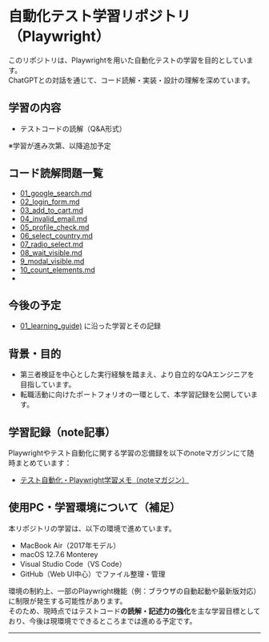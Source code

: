 # 自動化テスト学習リポジトリ（Playwright）

このリポジトリは、Playwrightを用いた自動化テストの学習を目的としています。  
ChatGPTとの対話を通じて、コード読解・実装・設計の理解を深めています。

## 学習の内容
- テストコードの読解（Q&A形式）

※学習が進み次第、以降追加予定

## コード読解問題一覧

- [01_google_search.md](./02_reading_exercises/01_google_search.md)
- [02_login_form.md](./02_reading_exercises/02_login_form.md)
- [03_add_to_cart.md](./02_reading_exercises/03_add_to_cart.md)
- [04_invalid_email.md](02_reading_exercises/04_invalid_email.md)
- [05_profile_check.md](02_reading_exercises/05_profile_check.md)
- [06_select_country.md](02_reading_exercises/06_select_country.md)
- [07_radio_select.md](02_reading_exercises/07_radio_select.md)
- [08_wait_visible.md](02_reading_exercises/08_wait_visible.md)
- [9_modal_visible.md](02_reading_exercises/09_modal_visible.md)
- [10_count_elements.md](02_reading_exercises/10_count_elements.md)
- [](url)


## 今後の予定
- [01_learning_guide)](01_learning_guide.md) に沿った学習とその記録

## 背景・目的
- 第三者検証を中心とした実行経験を踏まえ、より自立的なQAエンジニアを目指しています。
- 転職活動に向けたポートフォリオの一環として、本学習記録を公開しています。

## 学習記録（note記事）

Playwrightやテスト自動化に関する学習の忘備録を以下のnoteマガジンにて随時まとめています：

- [テスト自動化・Playwright学習メモ（noteマガジン）](https://note.com/156musik_test/m/mb1d388664518)

## 使用PC・学習環境について（補足）

本リポジトリの学習は、以下の環境で進めています。

- MacBook Air（2017年モデル）
- macOS 12.7.6 Monterey
- Visual Studio Code（VS Code）
- GitHub（Web UI中心）でファイル整理・管理

環境の制約上、一部のPlaywright機能（例：ブラウザの自動起動や最新版対応）に制限が発生する可能性があります。  
そのため、現時点ではテストコード**の読解・記述力の強化**を主な学習目標としており、今後は現環境でできるところまでは進める予定です。

---

